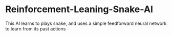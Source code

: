 # Reinforcement-Leaning-Snake-AI
This AI learns to plays snake, and uses a simple feedforward neural network to learn from its past actions
